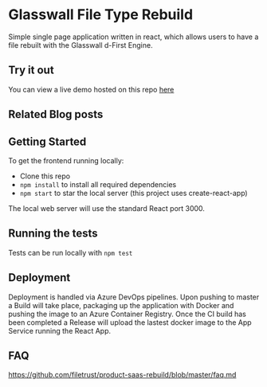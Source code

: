 # Glasswall File Type Rebuild

Simple single page application written in react, which allows users to have a file rebuilt with the Glasswall d-First Engine.

## Try it out
You can view a live demo hosted on this repo [here](https://filetrust.github.io/cloudsdk-aws-rebuild-api/#/)

## Related Blog posts

## Getting Started
To get the frontend running locally:
* Clone this repo
* `npm install` to install all required dependencies
* `npm start` to star the local server (this project uses create-react-app)

The local web server will use the standard React port 3000.

## Running the tests

Tests can be run locally with `npm test`

## Deployment

Deployment is handled via Azure DevOps pipelines. Upon pushing to master a Build will take place, packaging up the application with Docker and pushing the image to an Azure Container Registry. Once the CI build has been completed a Release will upload the lastest docker image to the App Service running the React App.

## FAQ

https://github.com/filetrust/product-saas-rebuild/blob/master/faq.md
